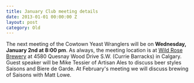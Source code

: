 ```yaml
---
title: January Club meeting details
date: 2013-01-01 00:00:00 Z
layout: post
category: Old
---
```


<p>The next meeting of the Cowtown Yeast Wranglers will be on <strong>Wednesday&#44; January 2nd at 8:00 pm</strong>. As always&#44; the meeting location is at <a target="_blank" href="http://www.wildrosebrewery/">Wild Rose Brewery</a> at 4580 Quesnay Wood Drive S.W. (Currie Barracks) in Calgary. Guest speaker will be Mike Tessier of Artisan Ales to discuss beer styles Saisons and Biere de Garde. At February's meeting we will discuss brewing of Saisons with Matt Lowe.</p>
